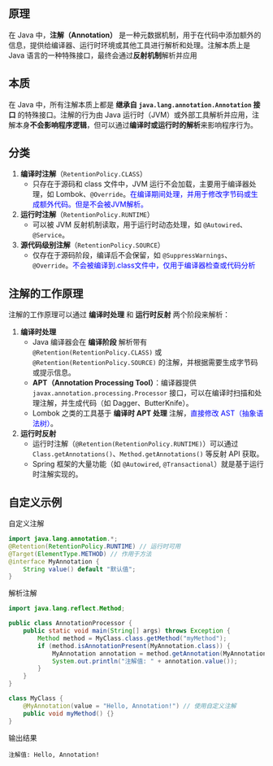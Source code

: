 ## 原理
在 Java 中，**注解（Annotation）** 是一种元数据机制，用于在代码中添加额外的信息，提供给编译器、运行时环境或其他工具进行解析和处理。注解本质上是 Java 语言的一种特殊接口，最终会通过**反射机制**解析并应用

## 本质
在 Java 中，所有注解本质上都是 **继承自 `java.lang.annotation.Annotation` 接口** 的特殊接口。注解的行为由 Java 运行时（JVM）或外部工具解析并应用，注解本身**不会影响程序逻辑**，但可以通过**编译时或运行时的解析**来影响程序行为。


## 分类
1. **编译时注解**（`RetentionPolicy.CLASS`）
    - 只存在于源码和 class 文件中，JVM 运行不会加载，主要用于编译器处理，如 Lombok、`@Override`。<span style="color: blue;">在编译期间处理，并用于修改字节码或生成额外代码。但是不会被JVM解析。</span>
2. **运行时注解**（`RetentionPolicy.RUNTIME`）
    - 可以被 JVM 反射机制读取，用于运行时动态处理，如 `@Autowired`、`@Service`。
3. **源代码级别注解**（`RetentionPolicy.SOURCE`）
    - 仅存在于源码阶段，编译后不会保留，如 `@SuppressWarnings`、`@Override`。<span style="color: blue;">不会被编译到.class文件中，仅用于编译器检查或代码分析</span>


## 注解的工作原理

注解的工作原理可以通过 **编译时处理** 和 **运行时反射** 两个阶段来解析：

1. **编译时处理**
	- Java 编译器会在 **编译阶段** 解析带有 `@Retention(RetentionPolicy.CLASS)` 或 `@Retention(RetentionPolicy.SOURCE)` 的注解，并根据需要生成字节码或提示信息。
	- **APT（Annotation Processing Tool）**：编译器提供 `javax.annotation.processing.Processor` 接口，可以在编译时扫描和处理注解，并生成代码（如 Dagger、ButterKnife）。
	- Lombok 之类的工具基于 **编译时 APT 处理** 注解，<span style="color: blue;">直接修改 AST（抽象语法树）</span>。
2. **运行时反射**
	- 运行时注解（`@Retention(RetentionPolicy.RUNTIME)`）可以通过 `Class.getAnnotations()`、`Method.getAnnotations()` 等反射 API 获取。
	- Spring 框架的大量功能（如 `@Autowired`, `@Transactional`）就是基于运行时注解实现的。


## 自定义示例
自定义注解
```java 
import java.lang.annotation.*; 
@Retention(RetentionPolicy.RUNTIME) // 运行时可用 
@Target(ElementType.METHOD) // 作用于方法 
@interface MyAnnotation { 
	String value() default "默认值"; 
}
```

解析注解
```java
import java.lang.reflect.Method;

public class AnnotationProcessor {
    public static void main(String[] args) throws Exception {
        Method method = MyClass.class.getMethod("myMethod");
        if (method.isAnnotationPresent(MyAnnotation.class)) {
            MyAnnotation annotation = method.getAnnotation(MyAnnotation.class);
            System.out.println("注解值: " + annotation.value());
        }
    }
}

class MyClass {
    @MyAnnotation(value = "Hello, Annotation!") // 使用自定义注解
    public void myMethod() {}
}
```

输出结果
```
注解值: Hello, Annotation!
```




